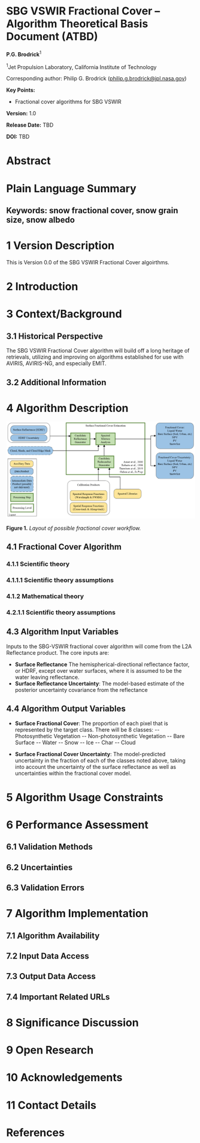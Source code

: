 # **SBG VSWIR Fractional Cover – Algorithm Theoretical Basis Document (ATBD)** 

**P.G. Brodrick**<sup>1</sup>

<sup>1</sup>Jet Propulsion Laboratory, California Institute of Technology

Corresponding author: Philip G. Brodrick (philip.g.brodrick@jpl.nasa.gov)

**Key Points:**

- Fractional cover algorithms for SBG VSWIR

**Version:** 1.0

**Release Date:** TBD

**DOI:** TBD

# Abstract

# Plain Language Summary

## Keywords: snow fractional cover, snow grain size, snow albedo

# 1 Version Description

This is Version 0.0 of the SBG VSWIR Fractional Cover algoirthms.

# 2 Introduction

# 3 Context/Background

## 3.1 Historical Perspective

The SBG VSWIR Fractional Cover algorithm will build off a long heritage of retrievals, utilizing and improving on algorithms established for use with AVIRIS, AVIRIS-NG, and especially EMIT.

## 3.2 Additional Information

# 4 Algorithm Description

![img.png](figs/cover_flow.png)

**Figure 1.** _Layout of possible fractional cover workflow._

## 4.1 Fractional Cover Algorithm

### 4.1.1 Scientific theory

### 4.1.1.1 Scientific theory assumptions

### 4.1.2 Mathematical theory

### 4.2.1.1 Scientific theory assumptions

## 4.3 Algorithm Input Variables

Inputs to the SBG-VSWIR fractional cover algorithm will come from the L2A Reflectance product.
The core inputs are:

- **Surface Reflectance** The hemispherical-directional reflectance factor, or HDRF, except over water surfaces, where it is assumed to be the water leaving reflectance.
- **Surface Reflectance Uncertainty**:  The model-based estimate of the posterior uncertainty covariance from the reflectance

## 4.4 Algorithm Output Variables

- **Surface Fractional Cover**: The proportion of each pixel that is represented by the target class.  There will be 8 classes:
-- Photosynthetic Vegetation
-- Non-photosynthetic Vegetation
-- Bare Surface
-- Water
-- Snow
-- Ice
-- Char
-- Cloud

- **Surface Fractional Cover Uncertainty**: The model-predicted uncertainty in the fraction of each of the classes noted above, taking into account the uncertainty of the surface reflectance as well as uncertainties within the fractional cover model.

# 5 Algorithm Usage Constraints

# 6 Performance Assessment

## 6.1 Validation Methods

## 6.2 Uncertainties

## 6.3 Validation Errors

# 7 Algorithm Implementation

## 7.1 Algorithm Availability

## 7.2 Input Data Access

## 7.3 Output Data Access

## 7.4 Important Related URLs

# 8 Significance Discussion

# 9 Open Research

# 10 Acknowledgements

# 11 Contact Details

# References
